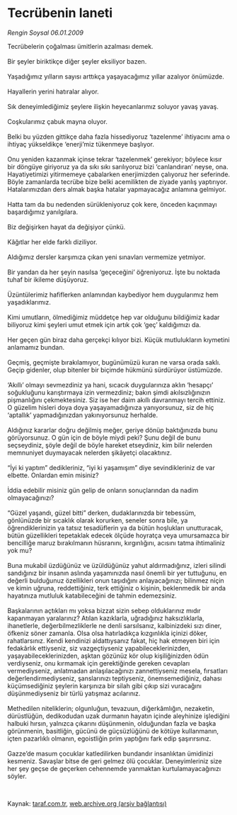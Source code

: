 # Tecrübenin laneti

*Rengin Soysal 06.01.2009*

<div class="taraf_structure_2col_1zq">
<div class="margen_n">



 <p>Tecrübelerin çoğalması ümitlerin azalması demek. <br/><br/>Bir şeyler biriktikçe diğer şeyler eksiliyor bazen. <br/><br/>Yaşadığımız yılların sayısı arttıkça yaşayacağımız yıllar azalıyor önümüzde. <br/><br/>Hayallerin yerini hatıralar alıyor. <br/><br/>Sık deneyimlediğimiz şeylere ilişkin heyecanlarımız soluyor yavaş yavaş. <br/><br/>Coşkularımız çabuk mayna oluyor. <br/><br/>Belki bu yüzden gittikçe daha fazla hissediyoruz ‘tazelenme’ ihtiyacını ama o ihtiyaç yükseldikçe ‘enerji’miz tükenmeye başlıyor. <br/><br/>Onu yeniden kazanmak içinse tekrar ‘tazelenmek’ gerekiyor; böylece kısır bir döngüye giriyoruz ya da sıkı sıkı sarılıyoruz bizi ‘canlandıran’ neyse, ona. Hayatiyetimizi yitirmemeye çabalarken enerjimizden çalıyoruz her seferinde. Böyle zamanlarda tecrübe bize belki acemilikten de ziyade yanlış yaptırıyor. Hatalarımızdan ders almak başka hatalar yapmayacağız anlamına gelmiyor. <br/><br/>Hatta tam da bu nedenden sürükleniyoruz çok kere, önceden kaçınmayı başardığımız yanılgılara. <br/><br/>Biz değişirken hayat da değişiyor çünkü. <br/><br/>Kâğıtlar her elde farklı diziliyor. <br/><br/>Aldığımız dersler karşımıza çıkan yeni sınavları vermemize yetmiyor. <br/><br/>Bir yandan da her şeyin nasılsa ‘geçeceğini’ öğreniyoruz. İşte bu noktada tuhaf bir ikileme düşüyoruz. <br/><br/>Üzüntülerimiz hafiflerken anlamından kaybediyor hem duygularımız hem yaşadıklarımız. <br/><br/>Kimi umutların, ölmediğimiz müddetçe hep var olduğunu bildiğimiz kadar biliyoruz kimi şeyleri umut etmek için artık çok ‘geç’ kaldığımızı da. <br/><br/>Her geçen gün biraz daha gerçekçi kılıyor bizi. Küçük mutlulukların kıymetini anlamamız bundan. <br/><br/>Geçmiş, geçmişte bırakılamıyor, bugünümüzü kuran ne varsa orada saklı. Geçip gidenler, olup bitenler bir biçimde hükmünü sürdürüyor üstümüzde. <br/><br/>‘Akıllı’ olmayı sevmezdiniz ya hani, sıcacık duygularınıza aklın ‘hesapçı’ soğukluğunu karıştırmaya izin vermezdiniz; bakın şimdi akılsızlığınızın pişmanlığını çekmektesiniz. Siz ise her daim akıllı davranmayı tercih ettiniz. O güzelim hisleri doya doya yaşayamadığınıza yanıyorsunuz, siz de hiç ‘aptallık’ yapmadığınızdan yakınıyorsunuz herhalde. <br/><br/>Aldığınız kararlar doğru değilmiş meğer, geriye dönüp baktığınızda bunu görüyorsunuz. O gün için de böyle miydi peki? Şunu değil de bunu seçseydiniz, şöyle değil de böyle hareket etseydiniz, kim bilir nelerden memnuniyet duymayacak nelerden şikâyetçi olacaktınız. <br/><br/>“İyi ki yaptım” dedikleriniz, “iyi ki yaşamışım” diye sevindikleriniz de var elbette. Onlardan emin misiniz? <br/><br/>İddia edebilir misiniz gün gelip de onların sonuçlarından da nadim olmayacağınızı? <br/><br/>“Güzel yaşandı, güzel bitti” derken, dudaklarınızda bir tebessüm, gönlünüzde bir sıcaklık olarak korurken, seneler sonra bile, ya öğrendiklerinizin ya tatsız tesadüflerin ya da bütün hoşlukları unutturacak, bütün güzellikleri tepetaklak edecek ölçüde hoyratça veya umursamazca bir bencilliğe maruz bırakılmanın hüsranını, kırgınlığını, acısını tatma ihtimaliniz yok mu? <br/><br/>Buna mukabil üzdüğünüz ve üzüldüğünüz yahut aldırmadığınız, izleri silindi sandığınız bir insanın aslında yaşamınızda nasıl önemli bir yer tuttuğunu, en değerli bulduğunuz özellikleri onun taşıdığını anlayacağınızı; bilinmez niçin ve kimin uğruna, reddettiğiniz, terk ettiğiniz o kişinin, beklenmedik bir anda hayatınıza mutluluk katabileceğini de tahmin edemezsiniz. <br/><br/>Başkalarının açtıkları mı yoksa bizzat sizin sebep olduklarınız mıdır kapanmayan yaralarınız? Atılan kazıklarla, uğradığınız haksızlıklarla, ihanetlerle, değerbilmezliklerle ne denli sarsılsanız, kalbinizdeki sızı diner, öfkeniz söner zamanla. Olsa olsa hatırladıkça kızgınlıkla içinizi döker, rahatlarsınız. Kendi kendinizi aldattıysanız fakat, hiç hak etmeyen biri için fedakârlık ettiyseniz, siz vazgeçtiyseniz yapabileceklerinizden, yaşayabileceklerinizden, aşktan gözünüz kör olup kişiliğinizden ödün verdiyseniz, onu kırmamak için gerektiğinde gereken cevapları vermediyseniz, anlatmadan anlaşılacağınızı zannettiyseniz mesela, fırsatları değerlendirmediyseniz, şanslarınızı teptiyseniz, önemsemediğiniz, dahası küçümsediğiniz şeylerin karşınıza bir silah gibi çıkıp sizi vuracağını düşünmediyseniz bir türlü yatışmaz acılarınız. <br/><br/>Methedilen niteliklerin; olgunluğun, tevazuun, diğerkâmlığın, nezaketin, dürüstlüğün, dedikodudan uzak durmanın hayatın içinde aleyhinize işlediğini halbuki hırsın, yalnızca çıkarını düşünmenin, olduğundan fazla ve başka görünmenin, basitliğin, gücünü de güçsüzlüğünü de kötüye kullanmanın, içten pazarlıklı olmanın, egoistliğin prim yaptığını fark edip şaşırırsınız. <br/><br/>Gazze’de masum çocuklar katledilirken bundandır insanlıktan ümidinizi kesmeniz. Savaşlar bitse de geri gelmez ölü çocuklar. Deneyimleriniz size her şey geçse de geçerken cehennemde yanmaktan kurtulamayacağınızı söyler.</p>

<br/>


<div id="taraf_not">
</div>

</div>


</div>

Kaynak: [taraf.com.tr](http://www.taraf.com.tr:80/makale/3443.htm), [web.archive.org (arşiv bağlantısı)](http://web.archive.org/web/20090305145841/http://www.taraf.com.tr:80/makale/3443.htm)
